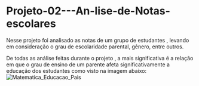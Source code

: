 # Projeto-02---An-lise-de-Notas-escolares
Nesse projeto foi analisado as notas de um grupo de estudantes , levando em consideração o grau de escolaridade parental, gênero, entre outros.

De todas as análise feitas durante o projeto , a mais significativa é a relação em que o grau de ensino de um parente afeta significativamente a educação dos estudantes como visto na imagem abaixo:
![Matematica_Educacao_Pais](https://github.com/user-attachments/assets/947028f3-8a62-499c-9809-976a083f4fbc)
